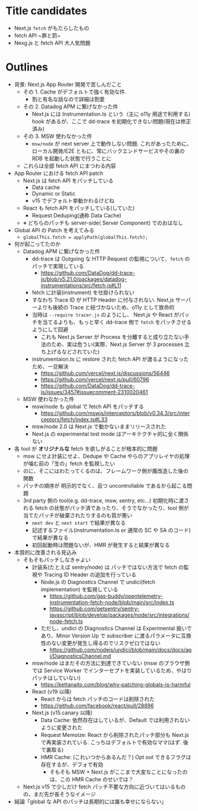 # Title candidates

- Next.js `fetch` がもたらしたもの
- fetch API ~罪と罰~
- Nexg.js と fetch API 大人気問題

# Outlines

- 背景: Next.js App Router 開発で苦しんだこと
  - その 1. Cache がデフォルトで強く有効な件.
    - 割と有名な話なので詳細は割愛
  - その 2. Datadog APM に繋げなかった件
    - Next.js には Instrumentation.ts という（主に o11y 用途で利用する) hook があるが、ここで dd-trace を初期化できない問題(現在は修正済み)
  - その 3. MSW 使わなかった件
    - `msw/node` が next server 上で動作しない問題. これがあったために、ローカル開発/E2E ともに、常にバックエンドサービスやその裏の RDB を起動した状態で行うことに
  - これらは全部 fetch API にまつわる内容
- App Router における fetch API patch
  - Next.js は fetch API をパッチしている
    - Data cache
    - Dynamic or Static
    - v15 でデフォルト挙動かわるけどね
  - React も fetch API をパッチしている(していた)
    - Request Deduping(通称 Data Cache)
  - ※ どちらのパッチも server-side( Server Component) でのおはなし
- Global API の Patch を考えてみる
  - `globalThis.fetch = applyPath(globalThis.fetch);`
- 何が起こってたのか
  - Datadog APM に繋げなかった件
    - dd-trace は Outgoing な HTTP Request の監視について、`fetch` のパッチで実現している
      - https://github.com/DataDog/dd-trace-js/blob/v5.21.0/packages/datadog-instrumentations/src/fetch.js#L11
    - fetch に計装(instrument) を仕掛けられない
    - すなわち Trace ID が HTTP Header に付与されない. Next.js サーバーよりも後続の Trace と紐づかないため、o11y として致命的
    - 当時は `--require tracer.js` のようにし、 Next.js や React がパッチを当てるよりも、もっと早く dd-trace 側で `fetch` をパッチさせるようにして回避
      - これも Next.js Server が Process を分離すると成り立たない手法のため、実は危うい(実際、Next.js Server が 3 processes 立ち上げるなどされていた)
    - instrumentaion.ts に restore された fetch API が渡るようになったため、一旦解決
      - https://github.com/vercel/next.js/discussions/56446
      - https://github.com/vercel/next.js/pull/60796
      - https://github.com/DataDog/dd-trace-js/issues/3457#issuecomment-2310020461
  - MSW 使わなかった件
    - msw/node も global で fetch API をパッチする
      - https://github.com/mswjs/interceptors/blob/v0.34.3/src/interceptors/fetch/index.ts#L33
    - msw/node 2.0 は Next.js で動かないままリリースされた
    - Next.js の experimental test mode はアーキテクチャ的に全く関係ない
- 各 tool が **オリジナルな** fetch を欲しがることが根本的に問題
  - msw にせよ計装にせよ、Dedupe や Cache やらのアプリレイヤの処理が噛む前の「生の」fetch を監視したい
  - のに、そこにはわたってくるのは、フレームワーク側が魔改造した後の関数
  - パッチの順序が 明示的でなく、且つ uncontrollable であるから起こる問題
  - 3rd party 側の tool(e.g. dd-trace, msw, sentry, etc...) 初期化時に渡される fetch の状態がパッチ済であったり、そうでなかったり、tool 側が当てたパッチが破棄されたりするのも質が悪い
    - `next dev` と `next start` で結果が異なる
    - 記述するファイル(instrumentation.ts or 通常の SC や SA のコード) で結果が異なる
    - 初回起動時は問題ないが、HMR が発生すると結果が異なる
- 本質的に改善される見込み
  - そもそもパッチしなきゃよい
    - 計装系(たとえば sentry/node) は パッチではない方法で fetch の監視や Tracing ID Header の追加を行っている
      - Node.js の Diagnostics Channel で undici(fetch implementation) を監視している
        - https://github.com/gas-buddy/opentelemetry-instrumentation-fetch-node/blob/main/src/index.ts
        - https://github.com/getsentry/sentry-javascript/blob/develop/packages/node/src/integrations/node-fetch.ts
      - ただし、undici の Diagnostics Channel は Experimental 扱いであり、Minor Version Up で subscriber に渡るパラメータに互換性のない変更が発生し得るのでリスクゼロではない
        - https://github.com/nodejs/undici/blob/main/docs/docs/api/DiagnosticsChannel.md
    - msw/node はまだその方法に到達できていない (msw のブラウザ側では Service Worker でインターセプトを実装しているため、やはりパッチはしていない)
      - https://kettanaito.com/blog/why-patching-globals-is-harmful
    - React (v19 以降)
      - React からは fetch パッチのコードは削除された
      - https://github.com/facebook/react/pull/28896
    - Next.js (v15.canary 以降)
      - Data Cache: 依然存在はしているが、Default では利用されないように変更された
      - Request Memoize: React から削除されたパッチ部分も Next.js で再実装されている. こっちはデフォルトで有効なママ(はず. 後で裏取る)
      - HMR Cache: (これいつからあるんだ？) Opt out できるフラグは存在するが、デフォで有効
        - そもそも MSW + Next.js がここまで大変なことになったのは、この HMR Cache のせいでは？
  - Next.js v15 で少しだけ fetch パッチ不要な方向に近づいてはいるものの、まだ先が長そうなイメージ
- 結論「global な API のパッチは長期的には誰も幸せにならない」
